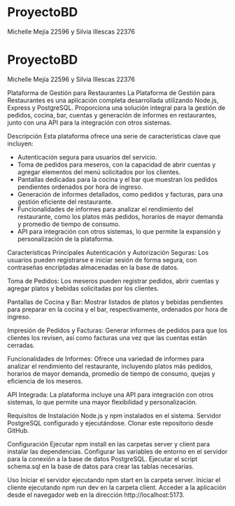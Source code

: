 # ProyectoBD
Michelle Mejía 22596 y  Silvia Illescas 22376
# ProyectoBD
Michelle Mejía 22596 y  Silvia Illescas 22376

Plataforma de Gestión para Restaurantes
La Plataforma de Gestión para Restaurantes es una aplicación completa desarrollada utilizando Node.js, Express y PostgreSQL. Proporciona una solución integral para la gestión de pedidos, cocina, bar, cuentas y generación de informes en restaurantes, junto con una API para la integración con otros sistemas.

Descripción
Esta plataforma ofrece una serie de características clave que incluyen:

- Autenticación segura para usuarios del servicio.
- Toma de pedidos para meseros, con la capacidad de abrir cuentas y agregar elementos del menú solicitados por los clientes.
- Pantallas dedicadas para la cocina y el bar que muestran los pedidos pendientes ordenados por hora de ingreso.
- Generación de informes detallados, como pedidos y facturas, para una gestión eficiente del restaurante.
- Funcionalidades de informes para analizar el rendimiento del restaurante, como los platos más pedidos, horarios de mayor demanda y         promedio de tiempo de consumo.
- API para integración con otros sistemas, lo que permite la expansión y personalización de la plataforma.

Características Principales
Autenticación y Autorización Seguras: Los usuarios pueden registrarse e iniciar sesión de forma segura, con contraseñas encriptadas almacenadas en la base de datos.

Toma de Pedidos: Los meseros pueden registrar pedidos, abrir cuentas y agregar platos y bebidas solicitadas por los clientes.

Pantallas de Cocina y Bar: Mostrar listados de platos y bebidas pendientes para preparar en la cocina y el bar, respectivamente, ordenados por hora de ingreso.

Impresión de Pedidos y Facturas: Generar informes de pedidos para que los clientes los revisen, así como facturas una vez que las cuentas están cerradas.

Funcionalidades de Informes: Ofrece una variedad de informes para analizar el rendimiento del restaurante, incluyendo platos más pedidos, horarios de mayor demanda, promedio de tiempo de consumo, quejas y eficiencia de los meseros.

API Integrada: La plataforma incluye una API para integración con otros sistemas, lo que permite una mayor flexibilidad y personalización.


Requisitos de Instalación
Node.js y npm instalados en el sistema.
Servidor PostgreSQL configurado y ejecutándose.
Clonar este repositorio desde GitHub.

Configuración
Ejecutar npm install en las carpetas server y client para instalar las dependencias.
Configurar las variables de entorno en el servidor para la conexión a la base de datos PostgreSQL.
Ejecutar el script schema.sql en la base de datos para crear las tablas necesarias.

Uso
Iniciar el servidor ejecutando npm start en la carpeta server.
Iniciar el cliente ejecutando npm run dev en la carpeta client.
Acceder a la aplicación desde el navegador web en la dirección http://localhost:5173.
